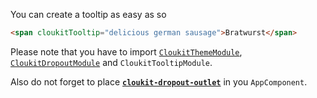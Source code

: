 You can create a tooltip as easy as so

```html
<span cloukitTooltip="delicious german sausage">Bratwurst</span>
```


Please note that you have to import [`CloukitThemeModule`](https://cloukit.github.io/#/component/theme), [`CloukitDropoutModule`](https://cloukit.github.io/#/component/dropout) and `CloukitTooltipModule`.

Also do not forget to place [**`cloukit-dropout-outlet`**](https://cloukit.github.io/#/component/dropout) in you `AppComponent`. 

